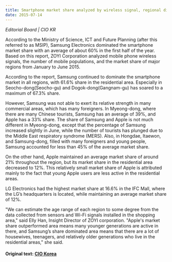 ```yaml
---
title: Smartphone market share analyzed by wireless signal, regional difference is clear 
date: 2015-07-14
---
```

*Editorial Board | CIO KR*


According to the Ministry of Science, ICT and Future Planning (after this referred to as MSIP), Samsung Electronics dominated the smartphone market share with an average of about 60% in the first half of the year. Based on this report, ZOYI Corporation analyzed mobile phone wireless signals, the number of mobile populations, and the market share of major regions from January to June 2015. 
 
According to the report, Samsung continued to dominate the smartphone market in all regions, with 61.6% share in the residential area. Especially in Seocho-dong(Seocho-gu) and Dogok-dong(Gangnam-gu) has soared to a maximum of 67.3% share. 
 
However, Samsung was not able to exert its relative strength in many commercial areas, which has many foreigners. In Myeong-dong, where there are many Chinese tourists, Samsung has an average of 39%, and Apple has a 33% share. The share of Samsung and Apple is not much different in Myeong-dong, except that the percentage of Samsung increased slightly in June, while the number of tourists has plunged due to the Middle East respiratory syndrome (MERS). Also, in Hongdae, Itaewon, and Samsung-dong, filled with many foreigners and young people, Samsung accounted for less than 45% of the average market share. 
 
On the other hand, Apple maintained an average market share of around 21% throughout the region, but its market share in the residential area decreased to 12%. This relatively small market share of Apple is attributed mainly to the fact that young Apple users are less active in the residential areas. 
 
LG Electronics had the highest market share at 16.6% in the IFC Mall, where the LG’s headquarters is located, while maintaining an average market share of 12%. 
 
"We can estimate the age range of each region to some degree from the data collected from sensors and Wi-Fi signals installed in the shopping area," said Elly Han, Insight Director of ZOYI corporation. "Apple's market share outperformed area means many younger generations are active in there, and Samsung’s share dominated area means that there are a lot of housewives, teenagers, and relatively older generations who live in the residential areas," she said.  

#### Original text: [CIO Korea](http://www.ciokorea.com/news/25893)